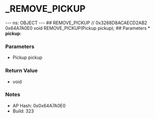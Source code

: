 # _REMOVE_PICKUP

--- ns: OBJECT --- ## REMOVE_PICKUP  // 0x3288D8ACAECD2AB2 0x64A7A0E0 void REMOVE_PICKUP(Pickup pickup);   ## Parameters * **pickup**:

### Parameters
* Pickup pickup

### Return Value
* void

### Notes
* AP Hash: 0x0x64A7A0E0
* Build: 323

